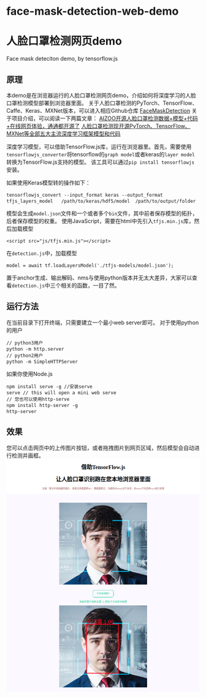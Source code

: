 # face-mask-detection-web-demo
# 人脸口罩检测网页demo
Face mask deteciton demo, by tensorflow.js

## 原理
本demo是在浏览器运行的人脸口罩检测网页demo，介绍如何将深度学习的人脸口罩检测模型部署到浏览器里面。
关于人脸口罩检测的PyTorch、TensorFlow、Caffe、Keras、MXNet版本，可以进入相应Github仓库
[FaceMaskDetection](https://github.com/AIZOOTech/FaceMaskDetection)
关于项目介绍，可以阅读一下两篇文章：
[AIZOO开源人脸口罩检测数据+模型+代码+在线网页体验，通通都开源了](https://mp.weixin.qq.com/s/22U_v6IQ9PBHslI-65v_0Q)
[人脸口罩检测现开源PyTorch、TensorFlow、MXNet等全部五大主流深度学习框架模型和代码
](https://mp.weixin.qq.com/s?__biz=MzIyMDY2MTUyNg==&mid=2247483779&idx=1&sn=b9ac5af31adf1dfdc3c87eb1c74836a5&exportkey=AX%2FANiIY8CWWMPQrHKh6A5E%3D&pass_ticket=aaNfWJGBgSum6CY5pvFqx0IIfljPPkeX%2BdMtPEl3zo5hQfPnYR5mEUlayz06kNKG)


深度学习模型，可以借助TensorFlow.js库，运行在浏览器里。首先，需要使用`tensorflowjs_converter`将tensorflow的`graph model`或者keras的`layer model`转换为TensorFlow.js支持的模型。
该工具可以通过`pip install tensorflowjs`安装。

如果使用Keras模型转的操作如下：
```
tensorflowjs_convert --input_format keras --output_format tfjs_layers_model   /path/to/keras/hdf5/model  /path/to/output/folder
```
模型会生成`model.json`文件和一个或者多个`bin`文件，其中前者保存模型的拓扑，后者保存模型的权重。
使用JavaScript，需要在html中先引入`tfjs.min.js`库，然后加载模型
```
<script src="js/tfjs.min.js"></script> 

```
在`detection.js`中，加载模型
```
model = await tf.loadLayersModel('./tfjs-models/model.json');
```
置于anchor生成、输出解码、nms与使用python版本并无太大差异，大家可以查看`detection.js`中三个相关的函数，一目了然。

## 运行方法
在当前目录下打开终端，只需要建立一个最小web server即可。
对于使用python的用户
```
// python3用户
python -m http.server
// python2用户
python -m SimpleHTTPServer

```
如果你使用Node.js
```
npm install serve -g //安装serve
serve // this will open a mini web serve
// 您也可以使用http-serve
npm install http-server -g
http-server
```

## 效果
您可以点击网页中的上传图片按钮，或者拖拽图片到网页区域，然后模型会自动进行检测并画框。
![页面效果图](/images/result.png)